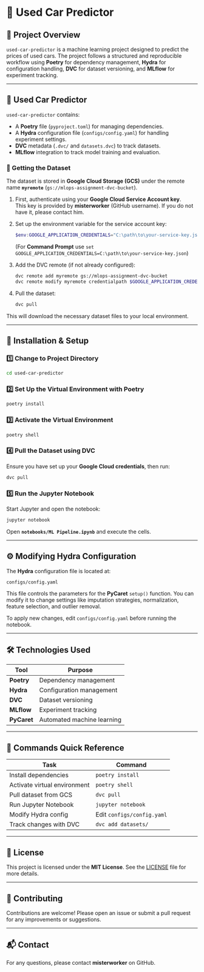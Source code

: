 # 🚗 Used Car Predictor

## 📌 Project Overview
`used-car-predictor` is a machine learning project designed to predict the prices of used cars. The project follows a structured and reproducible workflow using **Poetry** for dependency management, **Hydra** for configuration handling, **DVC** for dataset versioning, and **MLflow** for experiment tracking.

---

## 📌 Used Car Predictor

`used-car-predictor` contains:

- A **Poetry** file (`pyproject.toml`) for managing dependencies.
- A **Hydra** configuration file (`configs/config.yaml`) for handling experiment settings.
- **DVC** metadata (`.dvc/` and `datasets.dvc`) to track datasets.
- **MLflow** integration to track model training and evaluation.

### **🔹 Getting the Dataset**
The dataset is stored in **Google Cloud Storage (GCS)** under the remote name **`myremote`** (`gs://mlops-assignment-dvc-bucket`).  

1. First, authenticate using your **Google Cloud Service Account key**.  
   This key is provided by **misterworker** (GitHub username). If you do not have it, please contact him.

2. Set up the environment variable for the service account key:  
   ```powershell
   $env:GOOGLE_APPLICATION_CREDENTIALS="C:\path\to\your-service-key.json"
   ```
   (For **Command Prompt** use `set GOOGLE_APPLICATION_CREDENTIALS=C:\path\to\your-service-key.json`)

3. Add the DVC remote (if not already configured):  
   ```bash
   dvc remote add myremote gs://mlops-assignment-dvc-bucket
   dvc remote modify myremote credentialpath $GOOGLE_APPLICATION_CREDENTIALS
   ```

4. Pull the dataset:  
   ```bash
   dvc pull
   ```

This will download the necessary dataset files to your local environment.

---

## 🚀 Installation & Setup

### **1️⃣ Change to Project Directory**
```bash
cd used-car-predictor
```

### **2️⃣ Set Up the Virtual Environment with Poetry**
```bash
poetry install
```

### **3️⃣ Activate the Virtual Environment**
```bash
poetry shell
```

### **4️⃣ Pull the Dataset using DVC**
Ensure you have set up your **Google Cloud credentials**, then run:

```bash
dvc pull
```

### **5️⃣ Run the Jupyter Notebook**
Start Jupyter and open the notebook:

```bash
jupyter notebook
```

Open **`notebooks/ML Pipeline.ipynb`** and execute the cells.

---

## ⚙️ Modifying Hydra Configuration
The **Hydra** configuration file is located at:
```
configs/config.yaml
```
This file controls the parameters for the **PyCaret** `setup()` function. You can modify it to change settings like imputation strategies, normalization, feature selection, and outlier removal.

To apply new changes, edit `configs/config.yaml` before running the notebook.

---

## 🛠 Technologies Used

| Tool | Purpose |
|------|---------|
| **Poetry** | Dependency management |
| **Hydra** | Configuration management |
| **DVC** | Dataset versioning |
| **MLflow** | Experiment tracking |
| **PyCaret** | Automated machine learning |

---

## 📌 Commands Quick Reference

| Task | Command |
|------|---------|
| Install dependencies | `poetry install` |
| Activate virtual environment | `poetry shell` |
| Pull dataset from GCS | `dvc pull` |
| Run Jupyter Notebook | `jupyter notebook` |
| Modify Hydra config | Edit `configs/config.yaml` |
| Track changes with DVC | `dvc add datasets/` |

---

## 📜 License

This project is licensed under the **MIT License**. See the [LICENSE](LICENSE) file for more details.

---

## 🙌 Contributing

Contributions are welcome! Please open an issue or submit a pull request for any improvements or suggestions.

---

## 📬 Contact

For any questions, please contact **misterworker** on GitHub.
